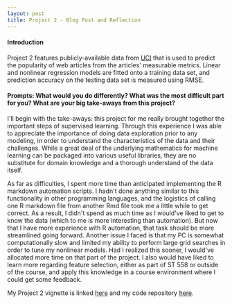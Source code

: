 ```yaml
---
layout: post
title: Project 2 - Blog Post and Reflection
---
```


#### Introduction

Project 2 features publicly-available data from [UCI](https://archive.ics.uci.edu/ml/datasets/Online+News+Popularity#) that is used to predict the popularity of web articles from the articles' measurable metrics. Linear and nonlinear regression models are fitted onto a training data set, and prediction accuracy on the testing data set is measured using RMSE.

#### Prompts: What would you do differently? What was the most difficult part for you? What are your big take-aways from this project?

I'll begin with the take-aways: this project for me really brought together the important steps of supervised learning. Through this experience I was able to appreciate the importance of doing data exploration prior to any modeling, in order to understand the characteristics of the data and their challenges. While a great deal of the underlying mathematics for machine learning can be packaged into various useful libraries, they are no substitute for domain knowledge and a thorough understand of the data itself.

As far as difficulties, I spent more time than anticipated implementing the R markdown automation scripts. I hadn't done anything similar to this functionality in other programming languages, and the logistics of calling one R markdown file from another Rmd file took me a little while to get correct. As a result, I didn't spend as much time as I would've liked to get to know the data (which to me is more interesting than automation). But now that I have more experience with R automation, that task should be more streamlined going forward. Another issue I faced is that my PC is somewhat computationally slow and limited my ability to perform large grid searches in order to tune my nonlinear models. Had I realized this sooner, I would've allocated more time on that part of the project. I also would have liked to learn more regarding feature selection, either as part of ST 558 or outside of the course, and apply this knowledge in a course environment where I could get some feedback.

My Project 2 vignette is linked [here](https://yji26.github.io/ST558-Project2/) and my code repository [here](https://github.com/yji26/ST558-Project2).
